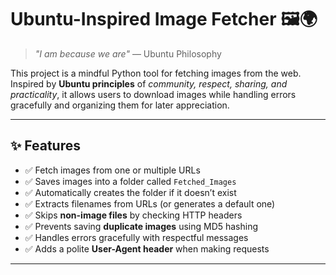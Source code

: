 # Ubuntu-Inspired Image Fetcher 🖼️🌍

> *"I am because we are"* — Ubuntu Philosophy  

This project is a mindful Python tool for fetching images from the web. Inspired by **Ubuntu principles** of *community, respect, sharing, and practicality*, it allows users to download images while handling errors gracefully and organizing them for later appreciation.

---

## ✨ Features

- ✅ Fetch images from one or multiple URLs  
- ✅ Saves images into a folder called `Fetched_Images`  
- ✅ Automatically creates the folder if it doesn’t exist  
- ✅ Extracts filenames from URLs (or generates a default one)  
- ✅ Skips **non-image files** by checking HTTP headers  
- ✅ Prevents saving **duplicate images** using MD5 hashing  
- ✅ Handles errors gracefully with respectful messages  
- ✅ Adds a polite **User-Agent header** when making requests  

---


